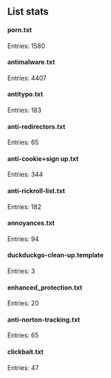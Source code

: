 ## List stats
#### porn.txt
Entries: 1580 <br> 
#### antimalware.txt
Entries: 4407 <br> 
#### antitypo.txt
Entries: 183 <br> 
#### anti-redirectors.txt
Entries: 65 <br> 
#### anti-cookie+sign up.txt
Entries: 344 <br> 
#### anti-rickroll-list.txt
Entries: 182 <br> 
#### annoyances.txt
Entries: 94 <br> 
#### duckduckgo-clean-up.template
Entries: 3 <br> 
#### enhanced_protection.txt
Entries: 20 <br> 
#### anti-norton-tracking.txt
Entries: 65 <br> 
#### clickbait.txt
Entries: 47 <br> 
